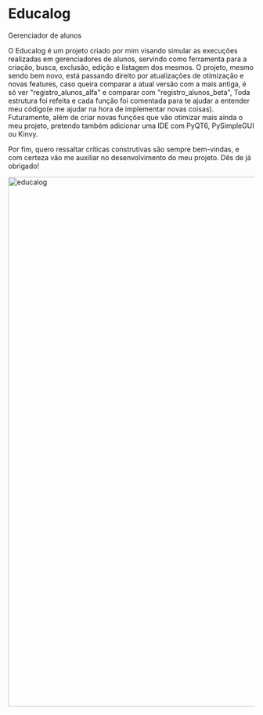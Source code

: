 # Educalog
 Gerenciador de alunos

O Educalog é um projeto criado por mim visando simular as execuções realizadas em gerenciadores de alunos, servindo como ferramenta para a criação, busca, exclusão, edição e listagem dos mesmos. O projeto, mesmo sendo bem novo, está passando direito por atualizações de otimização e novas features, caso queira comparar a atual versão com a mais antiga, é só ver "registro_alunos_alfa" e comparar com "registro_alunos_beta", Toda estrutura foi refeita e cada função foi comentada para te ajudar a entender meu código(e me ajudar na hora de implementar novas coisas). Futuramente, além de criar novas funções que vão otimizar mais ainda o meu projeto, pretendo também adicionar uma IDE com PyQT6, PySimpleGUI ou Kinvy.

Por fim, quero ressaltar críticas construtivas são sempre bem-vindas, e com certeza vão me auxiliar no desenvolvimento do meu projeto. Dês de já obrigado!

<img width="1080" alt="educalog" src="https://github.com/pedro11065/Educalog/assets/83504805/00ccb7f2-f48e-43fe-88ac-a3fd8bc08330">
